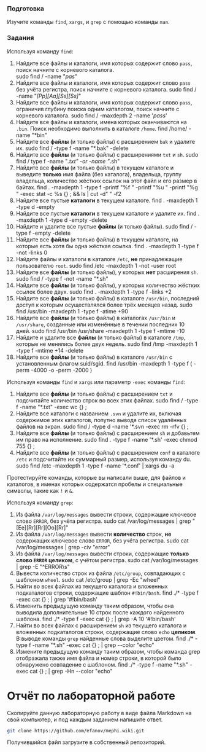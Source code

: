 ### Подготовка

Изучите команды `find`, `xargs`, и `grep` с помощью команды `man`.

### Задания

Используя команду `find`:

1. Найдите все файлы и каталоги, имя которых содержит слово `pass`, поиск начните с корневого каталога.\
sudo find / -name "*pas*"
1. Найдите все файлы и каталоги, имя которых содержит слово `pass` без учёта регистра, поиск начните с корневого каталога.
sudo find / -name "*[Pp][Aa][Ss][Ss]*"
1. Найдите все файлы и каталоги, имя которых содержит слово `pass`, ограничив глубину поиска одним каталогом, поиск начните с корневого каталога.
sudo find / -maxdepth 2 -name '*pass*'
1. Найдите все файлы и каталоги, имена которых оканчиваются на `.bin`. Поиск необходимо выполнить в каталоге `/home`.
find /home/ -name "*bin"
1. Найдите все **файлы** (и только файлы) с расширением `bak` и удалите их.
sudo find / -type f -name "*.bak" -delete
1. Найдите все **файлы** (и только файлы) с расширениями `txt` и `sh`.
sudo find / type f -name "*.txt" -or -name "*.sh"
1. Найдите все **файлы** (и только файлы) в текущем каталоге и выведите **только** имя файла (без каталога), владельца, группу владельца, количество жёстких ссылок на этот файл и его размер в байтах.
find . -maxdepth 1 -type f -printf "%f " -printf "%u " -printf "%g " -exec stat -c %s {} \; && ls | cut -d" " -f2
1. Найдите все пустые **каталоги** в текущем каталоге.
find . -maxdepth 1 -type d -empty
1. Найдите все пустые **каталоги** в текущем каталоге и удалите их.
find . -maxdepth 1 -type d -empty -delete
1. Найдите и удалите все пустые **файлы** (и только файлы).
sudo find / -type f -empty -delete
1. Найдите все **файлы** (и только файлы) в текущем каталоге, на которые есть хотя бы одна жёсткая ссылка.
find . -maxdepth 1 -type f -not -links 0
1. Найдите файлы и каталоги в каталоге `/etc`, **не** принадлежащие пользователю `root`.
sudo find /etc -maxdepth 1 -not -user root
1. Найдите все **файлы** (и только файлы), у которых **нет** расширения `sh`.
sudo find / -type f -not -name "*.sh"
1. Найдите все **файлы** (и только файлы), у которых количество жёстких ссылок более двух.
sudo find . -maxdepth 1 -type f -links +2
1. Найдите все **файлы** (и только файлы) в каталоге `/usr/bin`, последний доступ к которым осуществлялся более трёх месяцев назад.
sudo find /usr/bin -maxdepth 1 -type f -atime +90
1. Найдите все **файлы** (и только файлы) в каталогах `/usr/bin` и `/usr/share`, созданные или изменённые в течении последних 10 дней.
sudo find /usr/bin /usr/share -maxdepth 1 -type f -mtime -10
1. Найдите и удалите все **файлы** (и только файлы) в каталоге `/tmp`, которые не менялись более двух недель.
sudo find /tmp -maxdepth 1 -type f -mtime +14 -delete
1. Найдите все **файлы** (и только файлы) в каталоге `/usr/bin` с установленным флагом suid/sgid.
find /usr/bin -maxdepth 1 -type f \( -perm -4000 -o -perm -2000 \)

Используя команды `find` и `xargs` или параметр `-exec` команды `find`:

1. Найдите все **файлы** (и только файлы) с расширением `txt` и подсчитайте количество строк во всех этих файлах.
sudo find / -type f -name "*.txt" -exec wc {} \;
1. Найдите все каталоги с названием `.svn` и удалите их, включая содержимое этих каталогов, попутно выводя список удалённых файлов на экран.
sudo find / -type d -name '*.svn -exec rm -rfv {} \;
1. Найдите все **файлы** (и только файлы) с расширением `sh` и добавьтем им право на исполнение.
sudo find . -type f -name '*.sh' -exec chmod 755 {} \;
1. Найдите все **файлы** (и только файлы) с расширением `conf` в каталоге `/etc` и подсчитайте их суммарный размер, используя команду du.
sudo find /etc -maxdepth 1 -type f -name '*.conf' | xargs du -a

Протестируйте команды, которые вы написали выше, для файлов и каталогов, в именах которых содержатся пробелы и специальные символы, такие как `!` и `&`.

Используя команду `grep`:

1. Из файла `/var/log/messages` вывести строки, содержащие ключевое слово `ERROR`, без учёта регистра.
sudo cat /var/log/messages | grep "[Ee][Rr][Rr][Oo][Rr]"
1. Из файла `/var/log/messages` вывести **количество** строк, **не** содержащих ключевое слово `ERROR`, без учёта регистра.
sudo cat /var/log/messages | grep -civ "error"
1. Из файла `/var/log/messages` вывести строки, содержащие **только слово `ERROR` целиком**, с учётом регистра.
sudo cat /var/log/messages | grep -E "^ERROR\s"
1. Вывести количество строк из файла `/etc/group`, совпадающих с шаблоном `wheel`.
sudo cat /etc/group | grep -Ec "wheel"
1. Найти во всех файлах из текущего каталога и вложенных подкаталогов строки, содержащие шаблон `#!bin/bash`.
find ./* -type f -exec cat {} \; | grep '#!bin/bash'
1. Изменить предыдущую команду таким образом, чтобы она выводила дополнительные 10 строк после каждого найденного шаблона.
find ./* -type f -exec cat {} \; | grep -A 10 '#!bin/bash'
1. Найти во всех файлах с расширением `sh` из текущего каталога и вложенных подкаталогов строки, содержащие слово `echo` **целиком**. В выводе команды `grep` найденные слова выделите цветом.
find ./* -type f -name "*.sh" -exec cat {} \; | grep --color "echo"
1. Измените предыдущую команду таким образом, чтобы команда grep отображала также имя файла и номер строки, в которой было обнаружено совпадение с шаблоном.
find ./* -type f -name "*.sh" -exec cat {} \; | grep -Hn --color "echo"

# Отчёт по лабораторной работе

Скопируйте данную лабораторную работу в виде файла Markdown на свой компьютер, и под каждым заданием напишите ответ.

```sh
git clone https://github.com/efanov/mephi.wiki.git
```

Получившийся файл загрузите в собственный репозиторий.
